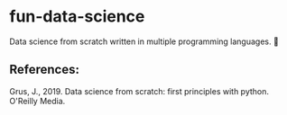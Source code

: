 # fun-data-science
Data science from scratch written in multiple programming languages. 🔬

## References:
Grus, J., 2019. Data science from scratch: first principles with python. O'Reilly Media.

